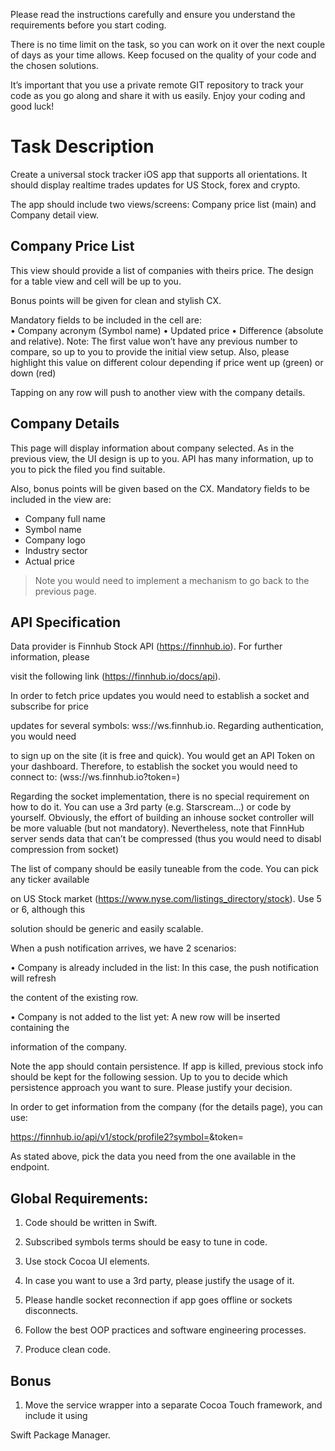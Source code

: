 
Please read the instructions carefully and ensure you understand the requirements before you start coding.

There is no time limit on the task, so you can work on it over the next couple of days as your time allows. Keep focused on the quality of your code and the chosen solutions.

It’s important that you use a private remote GIT repository to track your code as you go along and share it with us easily. Enjoy your coding and good luck!

  

# Task Description

Create a universal stock tracker iOS app that supports all orientations. It should display realtime trades updates for US Stock, forex and crypto.

The app should include two views/screens: Company price list (main) and Company detail view.

  

## Company Price List

  

This view should provide a list of companies with theirs price. The design for a table view and cell will be up to you. 

Bonus points will be given for clean and stylish CX. 

Mandatory fields to be included in the cell are:  
• Company acronym (Symbol name)
• Updated price
• Difference (absolute and relative). Note: The first value won’t have any previous number to compare, so up to you to provide the initial view setup. Also, please highlight this value on different colour depending if price went up (green) or down (red)

Tapping on any row will push to another view with the company details.


## Company Details

This page will display information about company selected. As in the previous view, the UI design is up to you. API has many information, up to you to pick the filed you find suitable.

Also, bonus points will be given based on the CX. Mandatory fields to be included in the view are:
* Company full name
* Symbol name
* Company logo
* Industry sector
* Actual price

>Note you would need to implement a mechanism to go back to the previous page.

## API Specification

Data provider is Finnhub Stock API (https://finnhub.io). For further information, please

visit the following link (https://finnhub.io/docs/api).

  

In order to fetch price updates you would need to establish a socket and subscribe for price

updates for several symbols: wss://ws.finnhub.io. Regarding authentication, you would need

to sign up on the site (it is free and quick). You would get an API Token on your dashboard. Therefore, to establish the socket you would need to connect to: (wss://ws.finnhub.io?token=<your-token>)

  

Regarding the socket implementation, there is no special requirement on how to do it. You can use a 3rd party (e.g. Starscream…) or code by yourself. Obviously, the effort of building an inhouse socket controller will be more valuable (but not mandatory). Nevertheless, note that FinnHub server sends data that can’t be compressed (thus you would need to disabl compression from socket)

The list of company should be easily tuneable from the code. You can pick any ticker available

on US Stock market (https://www.nyse.com/listings_directory/stock). Use 5 or 6, although this

solution should be generic and easily scalable.

  

When a push notification arrives, we have 2 scenarios:

• Company is already included in the list: In this case, the push notification will refresh

the content of the existing row.

• Company is not added to the list yet: A new row will be inserted containing the

information of the company.

  

Note the app should contain persistence. If app is killed, previous stock info should be kept for the following session. Up to you to decide which persistence approach you want to sure. Please justify your decision.

In order to get information from the company (for the details page), you can use:

https://finnhub.io/api/v1/stock/profile2?symbol=<company-symbol>&token=<your-token>

  

As stated above, pick the data you need from the one available in the endpoint.

## Global Requirements:

1. Code should be written in Swift.

2. Subscribed symbols terms should be easy to tune in code.

3. Use stock Cocoa UI elements.

4. In case you want to use a 3rd party, please justify the usage of it.

5. Please handle socket reconnection if app goes offline or sockets disconnects.

6. Follow the best OOP practices and software engineering processes.

7. Produce clean code.

## Bonus

1. Move the service wrapper into a separate Cocoa Touch framework, and include it using

Swift Package Manager.
